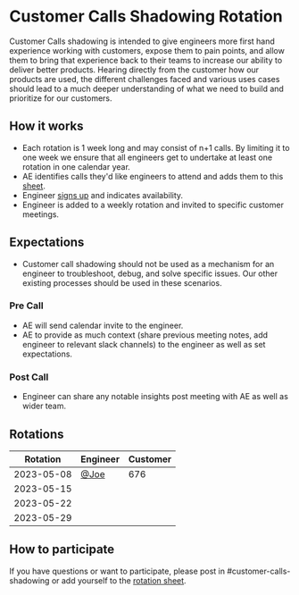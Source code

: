 # Customer Calls Shadowing Rotation

Customer Calls shadowing is intended to give engineers more first hand experience working with customers,
expose them to pain points, and allow them to bring that experience back to their teams to increase our ability to deliver better products.
Hearing directly from the customer how our products are used, the different challenges faced and various uses cases should lead to a much deeper understanding of what we need to build and prioritize for our customers.

## How it works

- Each rotation is 1 week long and may consist of n+1 calls. By limiting it to one week we ensure that all engineers get to undertake at least one rotation in one calendar year.
- AE identifies calls they'd like engineers to attend and adds them to this [sheet](https://docs.google.com/spreadsheets/d/1Wap3SnDEUJTgMmsWXHz1E4NnGB2JDJedEh9udrQxom4/edit#gid=0).
- Engineer [signs up](https://docs.google.com/spreadsheets/d/1Wap3SnDEUJTgMmsWXHz1E4NnGB2JDJedEh9udrQxom4/edit#gid=0) and indicates availability.
- Engineer is added to a weekly rotation and invited to specific customer meetings.

## Expectations

- Customer call shadowing should not be used as a mechanism for an engineer to troubleshoot, debug, and solve specific issues. Our other existing processes should be used in these scenarios.

### Pre Call

- AE will send calendar invite to the engineer.
- AE to provide as much context (share previous meeting notes, add engineer to relevant slack channels) to the engineer as well as set expectations.

### Post Call

- Engineer can share any notable insights post meeting with AE as well as wider team.

## Rotations

| Rotation   | Engineer                           | Customer |
| ---------- | ---------------------------------- | -------- |
| 2023-05-08 | [@Joe](https://github.com/unknwon) | 676      |
| 2023-05-15 |                                    |          |
| 2023-05-22 |                                    |          |
| 2023-05-29 |                                    |          |

## How to participate

If you have questions or want to participate, please post in #customer-calls-shadowing or add yourself to the [rotation sheet](https://docs.google.com/spreadsheets/d/1Wap3SnDEUJTgMmsWXHz1E4NnGB2JDJedEh9udrQxom4/edit#gid=0).
